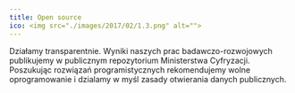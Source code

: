 ```yaml
---
title: Open source
ico: <img src="./images/2017/02/1.3.png" alt="">
---
```

Działamy transparentnie. Wyniki naszych prac badawczo-rozwojowych publikujemy w publicznym repozytorium Ministerstwa Cyfryzacji. Poszukując rozwiązań programistycznych rekomendujemy wolne oprogramowanie i dzialamy w myśl zasady otwierania danych publicznych.
